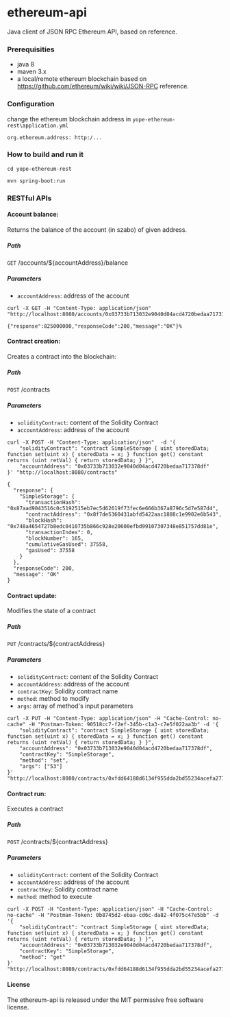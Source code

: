 # ethereum-api
Java client of JSON RPC Ethereum API, based on  reference.  



### Prerequisities
- java 8
- maven 3.x
- a local/remote ethereum blockchain based on  https://github.com/ethereum/wiki/wiki/JSON-RPC reference.

### Configuration
change the ethereum blockchain address in `yope-ethereum-rest\application.yml`

`org.ethereum.address: http:/...`

### How to build and run it
`cd yope-ethereum-rest`

`mvn spring-boot:run`

### RESTful APIs

#### Account balance:
Returns the balance of the account (in szabo) of given address.

##### Path
`GET` /accounts/${accountAddress}/balance

##### Parameters
* `accountAddress`: address of the account  

```
curl -X GET -H "Content-Type: application/json" "http://localhost:8080/accounts/0x03733b713032e9040d04acd4720bedaa717378df/balance"
```
```
{"response":825000000,"responseCode":200,"message":"OK"}%  
```

#### Contract creation:
Creates a contract into the blockchain:

##### Path
`POST` /contracts

##### Parameters
* `solidityContract`: content of the Solidity Contract
* `accountAddress`: address of the account

```
curl -X POST -H "Content-Type: application/json"  -d '{
    "solidityContract": "contract SimpleStorage { uint storedData; function set(uint x) { storedData = x; } function get() constant returns (uint retVal) { return storedData; } }",
    "accountAddress": "0x03733b713032e9040d04acd4720bedaa717378df"
}' "http://localhost:8080/contracts"
```

```
{
  "response": {
    "SimpleStorage": {
      "transactionHash": "0x87aad9043516c0c5192515eb7ec5d62619f73fec6e666b367a8796c5d7e587d4",
      "contractAddress": "0x8f7de5360431abfd5422aac1888c1e9902e6b543",
      "blockHash": "0x748a4654727b8edc0410735b866c928e20600efbd99107307348e851757dd81e",
      "transactionIndex": 0,
      "blockNumber": 165,
      "cumulativeGasUsed": 37558,
      "gasUsed": 37558
    }
  },
  "responseCode": 200,
  "message": "OK"
}
```

#### Contract update:
Modifies the state of a contract
##### Path
`PUT` /contracts/${contractAddress}

##### Parameters
* `solidityContract`: content of the Solidity Contract
* `accountAddress`: address of the account
* `contractKey`: Solidity contract name
* `method`: method to modify
* `args`: array of method's input parameters

```
curl -X PUT -H "Content-Type: application/json" -H "Cache-Control: no-cache" -H "Postman-Token: 90518cc7-f2ef-345b-c1a3-c7e5f022aa3b" -d '{
    "solidityContract": "contract SimpleStorage { uint storedData; function set(uint x) { storedData = x; } function get() constant returns (uint retVal) { return storedData; } }",
    "accountAddress": "0x03733b713032e9040d04acd4720bedaa717378df",
    "contractKey": "SimpleStorage",
    "method": "set",
    "args": ["53"]
}' "http://localhost:8080/contracts/0xfdd64188d6134f955dda2bd55234acefa2779da6"
```

#### Contract run:
Executes a contract
##### Path
`POST` /contracts/${contractAddress}

##### Parameters
* `solidityContract`: content of the Solidity Contract
* `accountAddress`: address of the account
* `contractKey`: Solidity contract name
* `method`: method to execute

```
curl -X POST -H "Content-Type: application/json" -H "Cache-Control: no-cache" -H "Postman-Token: 0b8745d2-ebaa-cd6c-da82-4f075c47e5bb" -d '{
    "solidityContract": "contract SimpleStorage { uint storedData; function set(uint x) { storedData = x; } function get() constant returns (uint retVal) { return storedData; } }",
    "accountAddress": "0x03733b713032e9040d04acd4720bedaa717378df",
    "contractKey": "SimpleStorage",
    "method": "get"
}' "http://localhost:8080/contracts/0xfdd64188d6134f955dda2bd55234acefa2779da6"
```

#### License
The ethereum-api is released under the MIT permissive free software license.
